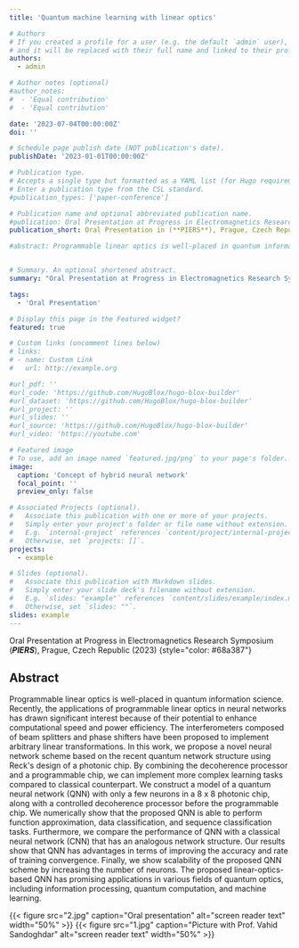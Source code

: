 ```yaml
---
title: 'Quantum machine learning with linear optics'

# Authors
# If you created a profile for a user (e.g. the default `admin` user), write the username (folder name) here
# and it will be replaced with their full name and linked to their profile.
authors:
  - admin

# Author notes (optional)
#author_notes:
#  - 'Equal contribution'
#  - 'Equal contribution'

date: '2023-07-04T00:00:00Z'
doi: ''

# Schedule page publish date (NOT publication's date).
publishDate: '2023-01-01T00:00:00Z'

# Publication type.
# Accepts a single type but formatted as a YAML list (for Hugo requirements).
# Enter a publication type from the CSL standard.
#publication_types: ['paper-conference']

# Publication name and optional abbreviated publication name.
#publication: Oral Presentation at Progress in Electromagnetics Research Symposium (*PIERS*)
publication_short: Oral Presentation in (**PIERS**), Prague, Czech Republic (2023)

#abstract: Programmable linear optics is well-placed in quantum information science. Recently, the applications of programmable linear optics in neural networks has drawn significant interest because of their potential to enhance computational speed and power efficiency. The interferometers composed of beam splitters and phase shifters have been proposed to implement arbitrary linear transformations. In this work, we propose a novel neural network scheme based on the recent quantum network structure using Reck's design of a photonic chip. By combining the decoherence processor and a programmable chip, we can implement more complex learning tasks compared to classical counterpart. We construct a model of a quantum neural network (QNN) with only a few neurons in a 8 x 8 photonic chip, along with a controlled decoherence processor before the programmable chip. We numerically show that the proposed QNN is able to perform function approximation, data classification, and sequence classification tasks. Furthermore, we compare the performance of QNN with a classical neural network (CNN) that has an analogous network structure. Our results show that QNN has advantages in terms of improving the accuracy and rate of training convergence. Finally, we show scalability of the proposed QNN scheme by increasing the number of neurons. The proposed linear-optics-based QNN has promising applications in various fields of quantum optics, including information processing, quantum computation, and machine learning.


# Summary. An optional shortened abstract.
summary: "Oral Presentation at Progress in Electromagnetics Research Symposium (PIERS), Prague, Czech Republic (2023)"

tags:
  - 'Oral Presentation'

# Display this page in the Featured widget?
featured: true

# Custom links (uncomment lines below)
# links:
# - name: Custom Link
#   url: http://example.org

#url_pdf: ''
#url_code: 'https://github.com/HugoBlox/hugo-blox-builder'
#url_dataset: 'https://github.com/HugoBlox/hugo-blox-builder'
#url_project: ''
#url_slides: ''
#url_source: 'https://github.com/HugoBlox/hugo-blox-builder'
#url_video: 'https://youtube.com'

# Featured image
# To use, add an image named `featured.jpg/png` to your page's folder.
image:
  caption: 'Concept of hybrid neural network'
  focal_point: ''
  preview_only: false

# Associated Projects (optional).
#   Associate this publication with one or more of your projects.
#   Simply enter your project's folder or file name without extension.
#   E.g. `internal-project` references `content/project/internal-project/index.md`.
#   Otherwise, set `projects: []`.
projects:
  - example

# Slides (optional).
#   Associate this publication with Markdown slides.
#   Simply enter your slide deck's filename without extension.
#   E.g. `slides: "example"` references `content/slides/example/index.md`.
#   Otherwise, set `slides: ""`.
slides: example
---
```


Oral Presentation at Progress in Electromagnetics Research Symposium (**_PIERS_**), Prague, Czech Republic (2023)
{style="color: #68a387"}


## Abstract 

Programmable linear optics is well-placed in quantum information science. Recently, the applications of programmable linear optics in neural networks has drawn significant interest because of their potential to enhance computational speed and power efficiency. The interferometers composed of beam splitters and phase shifters have been proposed to implement arbitrary linear transformations. In this work, we propose a novel neural network scheme based on the recent quantum network structure using Reck's design of a photonic chip. By combining the decoherence processor and a programmable chip, we can implement more complex learning tasks compared to classical counterpart. We construct a model of a quantum neural network (QNN) with only a few neurons in a 8 x 8 photonic chip, along with a controlled decoherence processor before the programmable chip. We numerically show that the proposed QNN is able to perform function approximation, data classification, and sequence classification tasks. Furthermore, we compare the performance of QNN with a classical neural network (CNN) that has an analogous network structure. Our results show that QNN has advantages in terms of improving the accuracy and rate of training convergence. Finally, we show scalability of the proposed QNN scheme by increasing the number of neurons. The proposed linear-optics-based QNN has promising applications in various fields of quantum optics, including information processing, quantum computation, and machine learning.



{{< figure src="2.jpg" caption="Oral presentation" alt="screen reader text" width="50%" >}}
{{< figure src="1.jpg" caption="Picture with Prof. Vahid Sandoghdar" alt="screen reader text" width="50%" >}}
